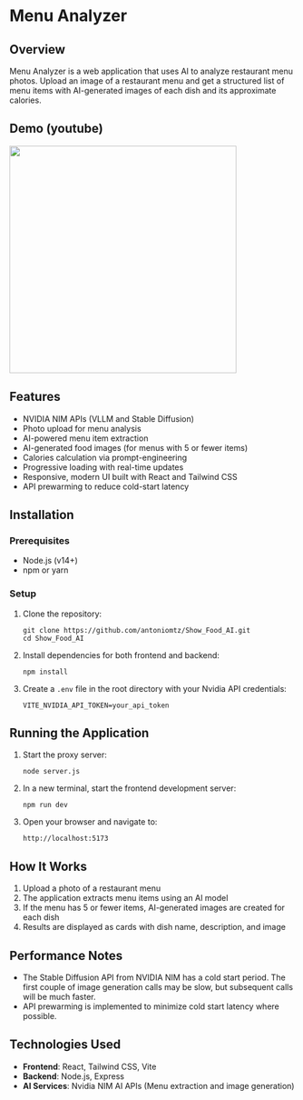 # Menu Analyzer

## Overview

Menu Analyzer is a web application that uses AI to analyze restaurant menu photos. Upload an image of a restaurant menu and get a structured list of menu items with AI-generated images of each dish and its approximate calories.

## Demo (youtube)

<a href="https://www.youtube.com/watch?v=SuvBUBrn4Eg">
  <img src="https://github.com/user-attachments/assets/d981942c-c37c-4d10-a535-0978b10af53f" width="400"/>
</a>

## Features

- NVIDIA NIM APIs (VLLM and Stable Diffusion)
- Photo upload for menu analysis
- AI-powered menu item extraction
- AI-generated food images (for menus with 5 or fewer items)
- Calories calculation via prompt-engineering
- Progressive loading with real-time updates
- Responsive, modern UI built with React and Tailwind CSS
- API prewarming to reduce cold-start latency

## Installation

### Prerequisites

- Node.js (v14+)
- npm or yarn

### Setup

1. Clone the repository:
   ```
   git clone https://github.com/antoniomtz/Show_Food_AI.git
   cd Show_Food_AI
   ```

2. Install dependencies for both frontend and backend:
   ```
   npm install
   ```

3. Create a `.env` file in the root directory with your Nvidia API credentials:
   ```
   VITE_NVIDIA_API_TOKEN=your_api_token
   ```

## Running the Application

1. Start the proxy server:
   ```
   node server.js
   ```

2. In a new terminal, start the frontend development server:
   ```
   npm run dev
   ```

3. Open your browser and navigate to:
   ```
   http://localhost:5173
   ```

## How It Works

1. Upload a photo of a restaurant menu
2. The application extracts menu items using an AI model
3. If the menu has 5 or fewer items, AI-generated images are created for each dish
4. Results are displayed as cards with dish name, description, and image

## Performance Notes

- The Stable Diffusion API from NVIDIA NIM has a cold start period. The first couple of image generation calls may be slow, but subsequent calls will be much faster.
- API prewarming is implemented to minimize cold start latency where possible.

## Technologies Used

- **Frontend**: React, Tailwind CSS, Vite
- **Backend**: Node.js, Express
- **AI Services**: Nvidia NIM AI APIs (Menu extraction and image generation)

